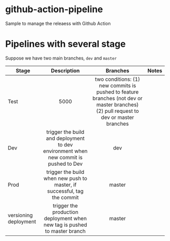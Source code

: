 # github-action-pipeline
Sample to manage the releaess with Github Action

# Pipelines with several stage

Suppose we have two main branches, `dev` and `master`

| Stage   |      Description      |  Branches | Notes |
|----------|:-------------:|:-------------:|:-------------:|
| Test  |  5000 | two conditions: (1) new commits is pushed to feature branches (not dev or master branches) (2) pull request to dev or master branches|  |
| Dev |    trigger the build and deployment to dev environment when new commit is pushed to Dev  |  dev  |  |
| Prod |    trigger the build when new push to master, if successful, tag the commit |  master  |  |
| versioning deployment |    trigger the production deployment when new tag is pushed to master branch |  master  |  |
